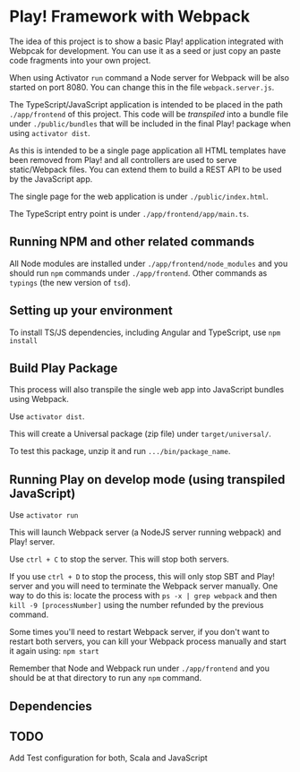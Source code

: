 Play! Framework with Webpack
============================

The idea of this project is to show a basic Play! application integrated with Webpcak for development.
You can use it as a seed or just copy an paste code fragments into your own project.
  
When using Activator `run` command a Node server for Webpack will be also started on port 8080. You can change this in
the file `webpack.server.js`.

The TypeScript/JavaScript application is intended to be placed in the path `./app/frontend` of this project. This code 
will be _transpiled_ into a bundle file under `./public/bundles` that will be included in the final Play! package when 
using `activator dist`.

As this is intended to be a single page application all HTML templates have been removed from Play! and all controllers
are used to serve static/Webpack files. You can extend them to build a REST API to be used by the JavaScript app.

The single page for the web application is under `./public/index.html`.

The TypeScript entry point is under `./app/frontend/app/main.ts`.

## Running NPM and other related commands

All Node modules are installed under `./app/frontend/node_modules` and you should run `npm` commands under `./app/frontend`.
Other commands as `typings` (the new version of `tsd`).

## Setting up your environment

To install TS/JS dependencies, including Angular and TypeScript, use `npm install`


## Build Play Package

This process will also transpile the single web app into JavaScript bundles using Webpack.

Use `activator dist`.

This will create a Universal package (zip file) under `target/universal/`.

To test this package, unzip it and run `.../bin/package_name`.


## Running Play on develop mode (using transpiled JavaScript)

Use `activator run`

This will launch Webpack server (a NodeJS server running webpack) and Play! server.

Use `ctrl + C` to stop the server. This will stop both servers.

If you use `ctrl + D` to stop the process, this will only stop SBT and Play! server and you will need to terminate
the Webpack server manually. One way to do this is: locate the process with `ps -x | grep webpack` and
then `kill -9 [processNumber]` using the number refunded by the previous command.

Some times you'll need to restart Webpack server, if you don't want to restart both servers, you can kill your Webpack
process manually and start it again using: `npm start`

Remember that Node and Webpack run under `./app/frontend` and you should be at that directory to run any `npm` command.


## Dependencies

## TODO

Add Test configuration for both, Scala and JavaScript